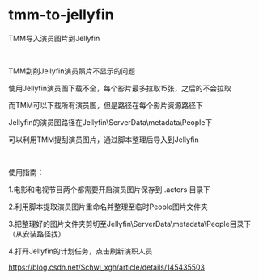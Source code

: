 # tmm-to-jellyfin
TMM导入演员图片到Jellyfin

​		

TMM刮削Jellyfin演员照片不显示的问题

使用Jellyfin演员图下载不全，每个影片最多拉取15张，之后的不会拉取

而TMM可以下载所有演员图，但是路径在每个影片资源路径下

Jellyfin的演员图路径在Jellyfin\ServerData\metadata\People下

可以利用TMM搜刮演员图片，通过脚本整理后导入到Jellyfin

​		

使用指南：

1.电影和电视节目两个都需要开启演员图片保存到 .actors 目录下

2.利用脚本提取演员图片重命名并整理至临时People图片文件夹

3.把整理好的图片文件夹剪切至Jellyfin\ServerData\metadata\People目录下（从安装路径找）

4.打开Jellyfin的计划任务，点击刷新演职人员

https://blog.csdn.net/Schwi_xgh/article/details/145435503